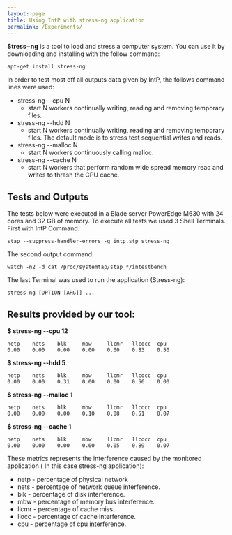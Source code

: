 ```yaml
---
layout: page
title: Using IntP with stress-ng application
permalink: /Experiments/
---
```


**Stress−ng** is a tool to load and stress a computer system. You can use it by downloading and installing with the follow command:

```shell
apt-get install stress-ng
```
In order to test most off all outputs data given by IntP, the follows command lines were used:

* stress-ng --cpu N
    * start N workers continually writing, reading and removing temporary files.
* stress-ng --hdd N
    * start N workers continually writing, reading and removing temporary files. The default mode is to stress test sequential writes and reads. 
* stress-ng --malloc N
    * start N workers continuously calling malloc.
* stress-ng --cache N
    * start N workers that perform random wide spread memory read and writes to thrash the CPU cache.

## Tests and Outputs

The tests below were executed in a Blade server PowerEdge M630 with 24 cores and 32 GB of memory. To execute all tests we used 3 Shell Terminals. First with IntP Command:

```shell
stap --suppress-handler-errors -g intp.stp stress-ng
```
 
 The second output command:

```shell
watch -n2 -d cat /proc/systemtap/stap_*/intestbench
```
 
 The last Terminal was used to run the application (Stress-ng):

```shell
stress−ng [OPTION [ARG]] ...
```
 
## Results provided by our tool: 

**$ stress-ng --cpu 12**
```shell
netp    nets    blk     mbw     llcmr   llcocc  cpu
0.00    0.00    0.00    0.00    0.00    0.83    0.50
```

**$ stress-ng --hdd 5**

```shell
netp    nets    blk     mbw     llcmr   llcocc  cpu
0.00    0.00    0.31    0.00    0.00    0.56    0.00
```

**$ stress-ng --malloc 1**

```shell
netp    nets    blk     mbw     llcmr   llcocc  cpu
0.00    0.00    0.00    0.10    0.08    0.51    0.07
```

**$ stress-ng --cache 1**

```shell
netp    nets    blk     mbw     llcmr   llcocc  cpu
0.00    0.00    0.00    0.00    0.05    0.89    0.07
```

These metrics represents the interference caused by the monitored application ( In this case stress-ng application): 

* netp - percentage of physical network
* nets - percentage of network queue interference.
* blk - percentage of disk interference.
* mbw - percentage of memory bus interference.
* llcmr - percentage of cache miss.
* llocc - percentage of cache interference.
* cpu - percentage of cpu interference.
